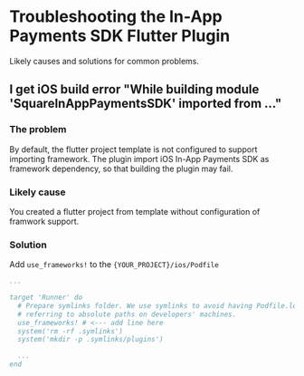# Troubleshooting the In-App Payments SDK Flutter Plugin

Likely causes and solutions for common problems.

## I get iOS build error "While building module 'SquareInAppPaymentsSDK' imported from ..."

### The problem

By default, the flutter project template is not configured to support importing framework.
The plugin import iOS In-App Payments SDK as framework dependency, so that building the plugin may fail.

### Likely cause

You created a flutter project from template without configuration of framwork support.

### Solution

Add `use_frameworks!` to the `{YOUR_PROJECT}/ios/Podfile`

```yaml
...

target 'Runner' do
  # Prepare symlinks folder. We use symlinks to avoid having Podfile.lock
  # referring to absolute paths on developers' machines.
  use_frameworks! # <--- add line here
  system('rm -rf .symlinks')
  system('mkdir -p .symlinks/plugins')

  ...
end
```
